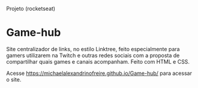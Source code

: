 Projeto <nlw>(rocketseat)
# Game-hub
 Site centralizador de links, no estilo Linktree, feito especialmente para gamers utilizarem na Twitch e outras redes sociais com a proposta de compartilhar quais games e canais acompanham. Feito com HTML e CSS.

Acesse https://michaelalexandrinofreire.github.io/Game-hub/ para acessar o site.
